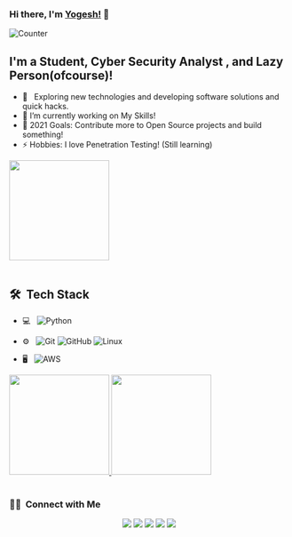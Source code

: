 
<!--
**yogeshnarayankar1999/yogeshnarayankar1999** is a ✨ _special_ ✨ repository because its `README.md` (this file) appears on your GitHub profile.

Here are some ideas to get you started:

- 🔭 I’m currently working on ...
- 🌱 I’m currently learning ...
- 👯 I’m looking to collaborate on ...
- 🤔 I’m looking for help with ...
- 💬 Ask me about ...
- 📫 How to reach me: ...
- 😄 Pronouns: ...
- ⚡ Fun fact: ...
-->

### Hi there, I'm [Yogesh!](https://yogeshnarayankar.me) 👋

![Counter](https://profile-counter.glitch.me/yogeshnarayankar1999/count.svg)


## I'm a Student, Cyber Security Analyst , and Lazy Person(ofcourse)!

- 🤔 &nbsp; Exploring new technologies and developing software solutions and quick hacks.
- 🔭 I’m currently working on My Skills!
- 🥅 2021 Goals: Contribute more to Open Source projects and build something!
- ⚡ Hobbies: I love Penetration Testing! (Still learning)

<a href="https://github.com/yogeshnarayankar1999">
  <img height="180em" src="https://github-readme-streak-stats.herokuapp.com/?user=yogeshnarayankar1999&" />
</a>
<br>


<!-- ### Connect with me:

[<img align="left" alt="https://yogeshnarayankar.me" width="22px" src="https://raw.githubusercontent.com/iconic/open-iconic/master/svg/globe.svg" />][website]
[<img align="left" alt="Yogesh | Twitter" width="22px" src="https://cdn.jsdelivr.net/npm/simple-icons@v3/icons/twitter.svg" />][twitter]
[<img align="left" alt="Yogesh | LinkedIn" width="22px" src="https://cdn.jsdelivr.net/npm/simple-icons@v3/icons/linkedin.svg" />][linkedin]
[<img align="left" alt="Yogesh | Instagram" width="22px" src="https://cdn.jsdelivr.net/npm/simple-icons@v3/icons/instagram.svg" />][instagram]
[<img align="left" alt="Yogesh | GMail" width="22px" src="https://cdn.jsdelivr.net/npm/simple-icons@v3/icons/gmail.svg">][Gmail]


<br />

### Languages and Tools:

<img align="left" alt="C" width="26px" src="https://img.icons8.com/color/48/000000/c-programming.png" />

<img align="left" alt="HTML5" width="26px" src="https://raw.githubusercontent.com/github/explore/80688e429a7d4ef2fca1e82350fe8e3517d3494d/topics/html/html.png" />

<img align="left" alt="CSS3" width="26px" src="https://raw.githubusercontent.com/github/explore/80688e429a7d4ef2fca1e82350fe8e3517d3494d/topics/css/css.png" />

<img align="left" alt="Javascript" width="26px" src="https://raw.githubusercontent.com/github/explore/80688e429a7d4ef2fca1e82350fe8e3517d3494d/topics/javascript/javascript.png">

<img align="left" alt="Android" width="26px" src="https://raw.githubusercontent.com/github/explore/80688e429a7d4ef2fca1e82350fe8e3517d3494d/topics/android/android.png" />

<img align="left" alt="Visual Studio Code" width="26px" src="https://raw.githubusercontent.com/github/explore/80688e429a7d4ef2fca1e82350fe8e3517d3494d/topics/visual-studio-code/visual-studio-code.png" />

<img align="left" alt="Git" width="26px" src="https://img.icons8.com/color/48/000000/git.png" />

<img align="left" alt="GitHub" width="26px" src="https://raw.githubusercontent.com/github/explore/78df643247d429f6cc873026c0622819ad797942/topics/github/github.png" />

<img align="left" alt="Terminal" width="26px" src="https://raw.githubusercontent.com/github/explore/d92924b1d925bb134e308bd29c9de6c302ed3beb/topics/terminal/terminal.png" />

<img align="left" alt="Linux" width="26px" src="https://raw.githubusercontent.com/github/explore/80688e429a7d4ef2fca1e82350fe8e3517d3494d/topics/linux/linux.png">

<img align="left" alt="Python" width="26px" src="https://raw.githubusercontent.com/github/explore/80688e429a7d4ef2fca1e82350fe8e3517d3494d/topics/python/python.png">

<img align="left" alt="Electron" width="26px" src="https://raw.githubusercontent.com/github/explore/80688e429a7d4ef2fca1e82350fe8e3517d3494d/topics/electron/electron.png"> -->

<br />

## 🛠 &nbsp;Tech Stack

- 💻 &nbsp;
  ![Python](https://img.shields.io/badge/-Python-333333?style=flat&logo=python)
<!--   ![Shell Scripting](https://img.shields.io/badge/-Shell%20Scripting-333333?style=flat&logo=shell) -->
  <!-- ![R (Statistics)](https://img.shields.io/badge/-R-333333?style=flat&logo=R&logoColor=276DC3) -->
  <!-- ![Scala](https://img.shields.io/badge/-Scala-333333?style=flat&logo=scala) -->

<!-- - 🌐 &nbsp; -->
  <!-- ![HTML5](https://img.shields.io/badge/-HTML5-333333?style=flat&logo=HTML5) -->
  <!-- ![CSS](https://img.shields.io/badge/-CSS-333333?style=flat&logo=CSS3&logoColor=1572B6) -->
  <!-- ![JavaScript](https://img.shields.io/badge/-JavaScript-333333?style=flat&logo=javascript) -->
  <!-- ![Bootstrap](https://img.shields.io/badge/-Bootstrap-333333?style=flat&logo=bootstrap&logoColor=563D7C) -->
  <!-- ![Node.js](https://img.shields.io/badge/-Node.js-333333?style=flat&logo=node.js) -->
  <!-- ![React](https://img.shields.io/badge/-React-333333?style=flat&logo=react) -->

<!-- - 🛢 &nbsp; -->
  <!-- ![MySQL](https://img.shields.io/badge/-MySQL-333333?style=flat&logo=mysql) -->
  <!-- ![MongoDB](https://img.shields.io/badge/-MongoDB-333333?style=flat&logo=mongodb) -->

- ⚙️ &nbsp;
  ![Git](https://img.shields.io/badge/-Git-333333?style=flat&logo=git)
  ![GitHub](https://img.shields.io/badge/-GitHub-333333?style=flat&logo=github)
  ![Linux](https://img.shields.io/badge/-Linux-333333?style=flat&logo=linux)
<!--   ![Markdown](https://img.shields.io/badge/-Markdown-333333?style=flat&logo=markdown) -->
<!--   ![Jenkins](https://img.shields.io/badge/-Jenkins-333333?style=flat&logo=jenkins) -->
<!--   ![Docker](https://img.shields.io/badge/-Docker-333333?style=flat&logo=docker) -->
<!--   ![Kubernetes](https://img.shields.io/badge/-Kubernetes-333333?style=flat&logo=kubernetes) -->
<!--   ![Ansible](https://img.shields.io/badge/-Ansible-333333?style=flat&logo=ansible) -->
  <!-- ![Terraform](https://img.shields.io/badge/-Terraform-333333?style=flat&logo=terraform) -->
  <!-- ![Prometheus](https://img.shields.io/badge/-Prometheus-333333?style=flat&logo=prometheus) -->
  <!-- ![Puppet](https://img.shields.io/badge/-Puppet-333333?style=flat&logo=puppet) -->
  <!-- ![Chef](https://img.shields.io/badge/-Chef-333333?style=flat&logo=chef) -->
  <!-- ![Grafana](https://img.shields.io/badge/-Grafana-333333?style=flat&logo=grafana) -->

<!-- - 🔧 &nbsp;
  ![Dev Ops](https://img.shields.io/badge/-Dev%20Ops-333333)
  ![Big Data](https://img.shields.io/badge/-Big%20Data-333333)
  ![Eclipse](https://img.shields.io/badge/-Eclipse-333333?style=flat&logo=eclipse-ide&logoColor=2C2255) -->

- 🖥 &nbsp;
  ![AWS](https://img.shields.io/badge/-AWS-333333?style=flat&logo=amazon)
  <!-- ![Azure](https://img.shields.io/badge/-Azure-333333?style=flat&logo=microsoft) -->
  <!-- ![Google Cloud](https://img.shields.io/badge/-Google%20Cloud-333333?style=flat&logo=google) -->
  <!-- ![Open Stack](https://img.shields.io/badge/-Open%20Stack-333333?style=flat&logo=openstack) -->
  <!-- ![Salesforce](https://img.shields.io/badge/-Salesforce-333333?style=flat&logo=salesforce) -->


<a href="https://github.com/yogeshnarayankar1999">
  <img height="180em" src="https://github-readme-stats.vercel.app/api?username=yogeshnarayankar1999&theme=buefy&show_icons=true&count_private=true" />
  <img height="180em" src="https://github-readme-stats.vercel.app/api/top-langs/?username=yogeshnarayankar1999&theme=buefy&layout=compact" />
  <!--   <img height="137px"src="https://stackoverflow-card.vercel.app/?userID=11105653&theme=stackoverflow-light"/> -->
</a>

<br>
<br>

### 🤝🏻 &nbsp;Connect with Me

<p align="center">
<a href="https://www.linkedin.com/in/yogesh-narayankar-4ab2151a9/"><img src="https://img.shields.io/badge/-Yogesh%20Narayankar-0077B5?style=flat-square&logo=Linkedin&logoColor=white"/></a>
<a href="mailto:yogeshnarayan92@gmail.com"><img src="https://img.shields.io/badge/-yogeshnarayan92@gmail.com-D14836?style=flat-square&logo=Gmail&logoColor=white"/></a>
<a href="https://twitter.com/Ynarayankar"><img src="https://img.shields.io/badge/-@yogeshNarayankar-1769FF?style=flat-square&logo=twitter&logoColor=white"/></a>
<a href="https://instagram.com/yogeshlub"><img src="https://img.shields.io/badge/-@yogeshNarayankar-E4405F?style=flat-square&logo=Instagram&logoColor=white"/></a>
<a href="https://t.me/Decoder_3d"><img src="https://img.shields.io/badge/-@yogeshNarayankar-1877F2?style=flat-square&logo=Telegram&logoColor=white"/></a>
</p>




<!-- 
[website]: https://yogeshnarayankar.me
[twitter]: https://twitter.com/YNarayankar
[linkedin]: https://www.linkedin.com/in/yogesh-narayankar-4ab2151a9/
[instagram]: https://instagram.com/yogeshlub
[Gmail]: mailto:yogeshnarayan92@gmail.com -->

